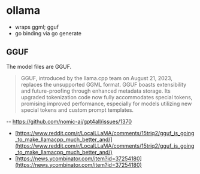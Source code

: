 # ollama

* wraps ggml; gguf
* go binding via go generate

## GGUF

The model files are GGUF.

> GGUF, introduced by the llama.cpp team on August 21, 2023, replaces the
> unsupported GGML format. GGUF boasts extensibility and future-proofing
> through enhanced metadata storage. Its upgraded tokenization code now fully
> accommodates special tokens, promising improved performance, especially for
> models utilizing new special tokens and custom prompt templates.

-- https://github.com/nomic-ai/gpt4all/issues/1370

* [https://www.reddit.com/r/LocalLLaMA/comments/15triq2/gguf_is_going_to_make_llamacpp_much_better_and/](https://www.reddit.com/r/LocalLLaMA/comments/15triq2/gguf_is_going_to_make_llamacpp_much_better_and/)
* [https://news.ycombinator.com/item?id=37254180](https://news.ycombinator.com/item?id=37254180)
